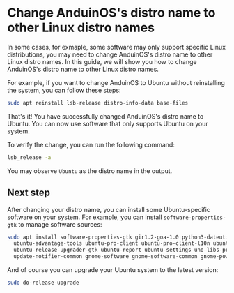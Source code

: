 # Change AnduinOS's distro name to other Linux distro names

In some cases, for exmaple, some software may only support specific Linux distributions, you may need to change AnduinOS's distro name to other Linux distro names. In this guide, we will show you how to change AnduinOS's distro name to other Linux distro names.

For example, if you want to change AnduinOS to Ubuntu without reinstalling the system, you can follow these steps:

```bash
sudo apt reinstall lsb-release distro-info-data base-files
```

That's it! You have successfully changed AnduinOS's distro name to Ubuntu. You can now use software that only supports Ubuntu on your system.

To verify the change, you can run the following command:

```bash
lsb_release -a
```

You may observe `Ubuntu` as the distro name in the output.

## Next step

After changing your distro name, you can install some Ubuntu-specific software on your system. For example, you can install `software-properties-gtk` to manage software sources:

```bash
sudo apt install software-properties-gtk gir1.2-goa-1.0 python3-dateutil ubuntu-advantage-desktop-daemon \
  ubuntu-advantage-tools ubuntu-pro-client ubuntu-pro-client-l10n ubuntu-drivers-common ubuntu-release-upgrader-core \
  ubuntu-release-upgrader-gtk ubuntu-report ubuntu-settings uno-libs-private update-manager update-manager-core update-notifier \
  update-notifier-common gnome-software gnome-software-common gnome-power-manager
```

And of course you can upgrade your Ubuntu system to the latest version:

```bash
sudo do-release-upgrade
```
